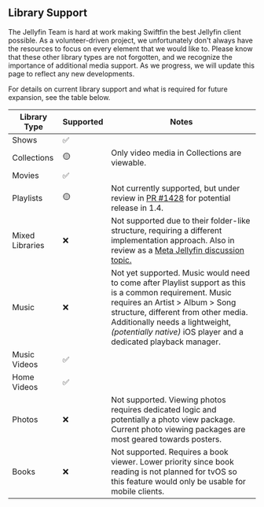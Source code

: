## Library Support

The Jellyfin Team is hard at work making Swiftfin the best Jellyfin client possible. As a volunteer-driven project, we unfortunately don't always have the resources to focus on every element that we would like to. Please know that these other library types are not forgotten, and we recognize the importance of additional media support. As we progress, we will update this page to reflect any new developments.

For details on current library support and what is required for future expansion, see the table below.

| Library Type          | Supported | Notes |
|-----------------------|-----------|------------------------------------------------------------------------------------------------------------|
| Shows                | ✅         |
| Collections          | 🟡         | Only video media in Collections are viewable. |
| Movies               | ✅         | |
| Playlists            | 🟡         | Not currently supported, but under review in [PR #1428](https://github.com/jellyfin/Swiftfin/pull/1428) for potential release in 1.4. |
| Mixed Libraries      | ❌         | Not supported due to their folder-like structure, requiring a different implementation approach. Also in review as a [Meta Jellyfin discussion topic.](https://github.com/jellyfin/jellyfin-meta/discussions/46) |
| Music               | ❌         | Not yet supported. Music would need to come after Playlist support as this is a common requirement. Music requires an Artist > Album > Song structure, different from other media. Additionally needs a lightweight, *(potentially native)* iOS player and a dedicated playback manager. |
| Music Videos        | ✅         | |
| Home Videos         | ✅         | |
| Photos              | ❌         | Not supported. Viewing photos requires dedicated logic and potentially a photo view package. Current photo viewing packages are most geared towards posters. |
| Books               | ❌         | Not supported. Requires a book viewer. Lower priority since book reading is not planned for tvOS so this feature would only be usable for mobile clients. |
